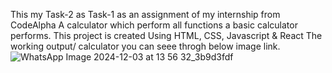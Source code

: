 This my Task-2 as Task-1 as an assignment of my internship from CodeAlpha
A calculator which perform all functions a basic calculator performs.
This project is created Using HTML, CSS, Javascript & React
The working output/ calculator you can seee throgh below image link.
![WhatsApp Image 2024-12-03 at 13 56 32_3b9d3fdf](https://github.com/user-attachments/assets/1698e19c-1d59-4874-8383-fe80f724b0f2)

